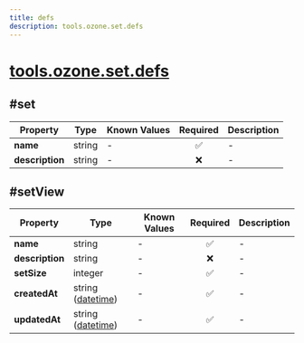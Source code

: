 ```yaml
---
title: defs
description: tools.ozone.set.defs
---
```


# [tools.ozone.set.defs](https://github.com/myConsciousness/atproto.dart/blob/main/lexicons/tools/ozone/set/defs.json)

## #set

| Property | Type | Known Values | Required | Description |
| --- | --- | --- | :---: | --- |
| **name** | string | - | ✅ | - |
| **description** | string | - | ❌ | - |

## #setView

| Property | Type | Known Values | Required | Description |
| --- | --- | --- | :---: | --- |
| **name** | string | - | ✅ | - |
| **description** | string | - | ❌ | - |
| **setSize** | integer | - | ✅ | - |
| **createdAt** | string ([datetime](https://atproto.com/specs/lexicon#datetime)) | - | ✅ | - |
| **updatedAt** | string ([datetime](https://atproto.com/specs/lexicon#datetime)) | - | ✅ | - |
